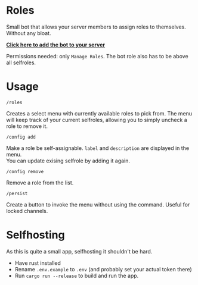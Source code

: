 # Roles

Small bot that allows your server members to assign roles to themselves. Without any bloat.

[**Click here to add the bot to your server**](https://discord.com/api/oauth2/authorize?client_id=536761935580889088&permissions=268435456&scope=bot)

Permissions needed: only `Manage Roles`. The bot role also has to be above all selfroles.

# Usage

`/roles`

Creates a select menu with currently available roles to pick from. The menu will keep track of your current selfroles, allowing you to simply uncheck a role to remove it.

`/config add`

Make a role be self-assignable. `label` and `description` are displayed in the menu.  
You can update exising selfrole by adding it again.

`/config remove`

Remove a role from the list.

`/persist`

Create a button to invoke the menu without using the command. Useful for locked channels.

# Selfhosting

As this is quite a small app, selfhosting it shouldn't be hard.
  - Have rust installed
  - Rename `.env.example` to `.env` (and probably set your actual token there)
  - Run `cargo run --release` to build and run the app.
